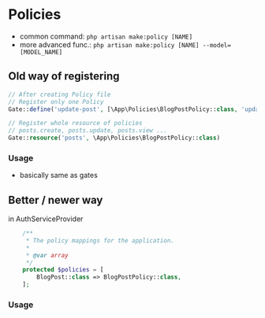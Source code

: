 # Policies

- common command: `php artisan make:policy [NAME]`
- more advanced func.: `php artisan make:policy [NAME] --model=[MODEL_NAME]`

## Old way of registering

```php
// After creating Policy file
// Register only one Policy
Gate::define('update-post', [\App\Policies\BlogPostPolicy::class, 'update']);

// Register whole resource of policies
// posts.create, posts.update, posts.view ...
Gate::resource('posts', \App\Policies\BlogPostPolicy::class)
```

### Usage
- basically same as gates

## Better / newer way

in AuthServiceProvider
```php
    /**
     * The policy mappings for the application.
     *
     * @var array
     */
    protected $policies = [
        BlogPost::class => BlogPostPolicy::class,
    ];
```

### Usage
